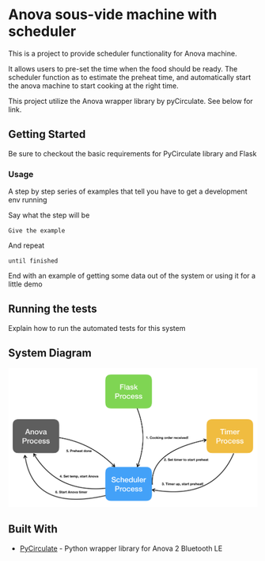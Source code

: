 # Anova sous-vide machine with scheduler 

This is a project to provide scheduler functionality for Anova machine.

It allows users to pre-set the time when the food should be ready. The scheduler function as to estimate the preheat time, and automatically start the anova machine to start cooking at the right time. 

This project utilize the Anova wrapper library by pyCirculate. See below for link.

## Getting Started

Be sure to checkout the basic requirements for PyCirculate library and Flask

### Usage

A step by step series of examples that tell you have to get a development env running

Say what the step will be

```
Give the example
```

And repeat

```
until finished
```

End with an example of getting some data out of the system or using it for a little demo

## Running the tests

Explain how to run the automated tests for this system

## System Diagram
![multiprocess](https://raw.githubusercontent.com/tangchihwei/sous-vide-web/assets/assets/multiprocess.png)

## Built With

* [PyCirculate](https://github.com/erikcw/pycirculate) - Python wrapper library for Anova 2 Bluetooth LE


